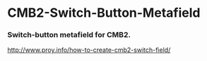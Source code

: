 # CMB2-Switch-Button-Metafield
### Switch-button metafield for CMB2. 

http://www.proy.info/how-to-create-cmb2-switch-field/
